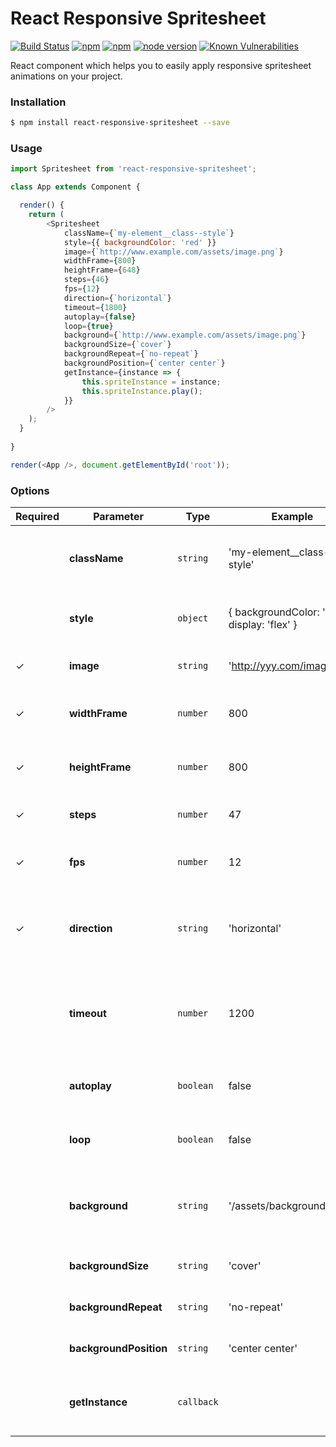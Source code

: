 # React Responsive Spritesheet
[![Build Status](https://travis-ci.org/danilosetra/react-responsive-spritesheet.svg?branch=master)](https://travis-ci.org/danilosetra/react-responsive-spritesheet) [![npm](https://img.shields.io/npm/l/react-responsive-spritesheet.svg)](https://npmjs.org/package/react-responsive-spritesheet) [![npm](https://img.shields.io/npm/v/react-responsive-spritesheet.svg)](https://npmjs.org/package/react-responsive-spritesheet) [![node version](https://img.shields.io/badge/node.js-%3E=_0.10-green.svg?style=flat-square)](http://nodejs.org/download/) [![Known Vulnerabilities](https://snyk.io/test/github/danilosetra/react-responsive-spritesheet/badge.svg)](https://snyk.io/test/github/danilosetra/react-responsive-spritesheet)

React component which helps you to easily apply responsive spritesheet animations on your project.

### Installation

```bash
$ npm install react-responsive-spritesheet --save
```

### Usage

```javascript
import Spritesheet from 'react-responsive-spritesheet';

class App extends Component {

  render() {
    return (
        <Spritesheet
            className={`my-element__class--style`}
            style={{ backgroundColor: 'red' }}
            image={`http://www.example.com/assets/image.png`}
            widthFrame={800}
            heightFrame={648}
            steps={46}
            fps={12}
            direction={`horizontal`}
            timeout={1800}
            autoplay={false}
            loop={true}
            background={`http://www.example.com/assets/image.png`}
            backgroundSize={`cover`}
            backgroundRepeat={`no-repeat`}
            backgroundPosition={`center center`}
            getInstance={instance => {
                this.spriteInstance = instance;
                this.spriteInstance.play();
            }}
        />
    );
  }
  
}

render(<App />, document.getElementById('root'));
```

### Options

| Required | Parameter | Type | Example | Description |
| ------------ | ------------ | ------------ | ------------ | ------------ |
|   | **className** | `string` | 'my-element__class--style' | *Apply a classname for spritehseet container* |
|   | **style** | `object` | { backgroundColor: 'red', display: 'flex' } | *Apply inline style for spritehseet container* |
| &#10003; | **image** | `string` | 'http://yyy.com/image.png' | *URL or path for image to animate* |
| &#10003; | **widthFrame** | `number` | 800 | *Original width of each frame, in pixels* |
| &#10003; | **heightFrame** | `number` | 800 | *Original height of each frame, in pixels* |
| &#10003; | **steps** | `number` | 47 | *Total frames / steps animation* |
| &#10003; | **fps** | `number` | 12 | *Velocity / Animation frames per second* |
| &#10003; | **direction** | `string` | 'horizontal' | *'horizontal' or 'vertical' frames direction positioning at sprite image* |
|   | **timeout** | `number` | 1200 | *Delay for start animating. The '**autoplay**' option must be **true*** |
|   | **autoplay** | `boolean` | false | *Determines if animation starts automatically* |
|   | **loop** | `boolean` | false | *Determines if animation replay on end* |
|   | **background** | `string` | '/assets/background.png' | *URL or path for background image placed behind animation* |
|   | **backgroundSize** | `string` | 'cover' | *Style for background image* |
|   | **backgroundRepeat** | `string` | 'no-repeat' | *Style for background image* |
|   | **backgroundPosition** | `string` | 'center center' | *Style for background image* |
|   | **getInstance** | `callback` |   | *Return callback instance for spritesheet controls* |